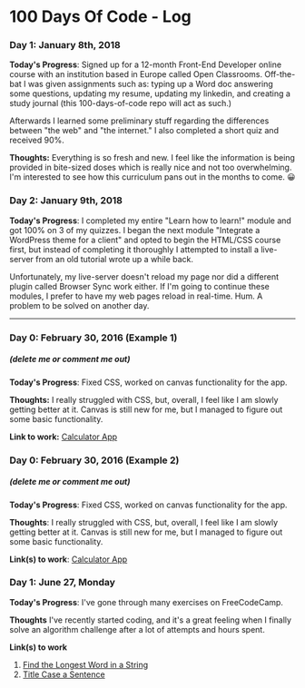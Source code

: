 # 100 Days Of Code - Log

### Day 1: January 8th, 2018

**Today's Progress**: Signed up for a 12-month Front-End Developer online course with an institution based in Europe called Open Classrooms. Off-the-bat I was given assignments such as: typing up a Word doc answering some questions, updating my resume, updating my linkedin, and creating a study journal (this 100-days-of-code repo will act as such.) 

Afterwards I learned some preliminary stuff regarding the differences between "the web" and "the internet." I also completed a short quiz and received 90%.

**Thoughts:** Everything is so fresh and new. I feel like the information is being provided in bite-sized doses which is really nice and not too overwhelming. I'm interested to see how this curriculum pans out in the months to come. 😀


### Day 2: January 9th, 2018

**Today's Progress**: I completed my entire "Learn how to learn!" module and got 100% on 3 of my quizzes. I began the next module "Integrate a WordPress theme for a client" and opted to begin the HTML/CSS course first, but instead of completing it thoroughly I attempted to install a live-server from an old tutorial wrote up a while back. 

Unfortunately, my live-server doesn't reload my page nor did a different plugin called Browser Sync work either. If I'm going to continue these modules, I prefer to have my web pages reload in real-time. Hum. A problem to be solved on another day.

---

### Day 0: February 30, 2016 (Example 1)
##### (delete me or comment me out)

**Today's Progress**: Fixed CSS, worked on canvas functionality for the app.

**Thoughts:** I really struggled with CSS, but, overall, I feel like I am slowly getting better at it. Canvas is still new for me, but I managed to figure out some basic functionality.

**Link to work:** [Calculator App](http://www.example.com)

### Day 0: February 30, 2016 (Example 2)
##### (delete me or comment me out)

**Today's Progress**: Fixed CSS, worked on canvas functionality for the app.

**Thoughts**: I really struggled with CSS, but, overall, I feel like I am slowly getting better at it. Canvas is still new for me, but I managed to figure out some basic functionality.

**Link(s) to work**: [Calculator App](http://www.example.com)


### Day 1: June 27, Monday

**Today's Progress**: I've gone through many exercises on FreeCodeCamp.

**Thoughts** I've recently started coding, and it's a great feeling when I finally solve an algorithm challenge after a lot of attempts and hours spent.

**Link(s) to work**
1. [Find the Longest Word in a String](https://www.freecodecamp.com/challenges/find-the-longest-word-in-a-string)
2. [Title Case a Sentence](https://www.freecodecamp.com/challenges/title-case-a-sentence)
